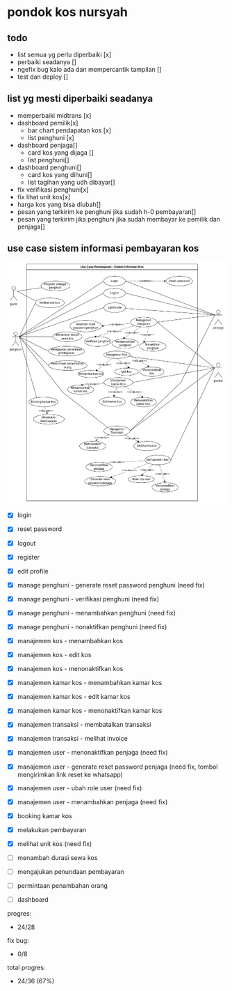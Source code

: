 # pondok kos nursyah

## todo

- list semua yg perlu diperbaiki [x]
- perbaiki seadanya []
- ngefix bug kalo ada dan mempercantik tampilan []
- test dan deploy []

## list yg mesti diperbaiki seadanya
- memperbaiki midtrans [x]
- dashboard pemilik[x] 
   - bar chart pendapatan kos [x]
   - list penghuni [x]
- dashboard penjaga[]
   - card kos yang dijaga []
   - list penghuni[]
- dashboard penghuni[]
   - card kos yang dihuni[]
   - list tagihan yang udh dibayar[]
- fix verifikasi penghuni[x]
- fix lihat unit kos[x]
- harga kos yang bisa diubah[]
- pesan yang terkirim ke penghuni jika sudah h-0 pembayaran[]
- pesan yang terkirim jika penghuni jika sudah membayar ke pemilik dan penjaga[]

## use case sistem informasi pembayaran kos
![image](/public/use-case.drawio.png)

- [x] login
- [x] reset password
- [x] logout
- [x] register
- [x] edit profile

- [x] manage penghuni - generate reset password penghuni (need fix)
- [x] manage penghuni - verifikasi penghuni (need fix)
- [x] manage penghuni - menambahkan penghuni (need fix)
- [x] manage penghuni - nonaktifkan penghuni (need fix)

- [x] manajemen kos - menambahkan kos
- [x] manajemen kos - edit kos 
- [x] manajemen kos - menonaktifkan kos 

- [x] manajemen kamar kos - menambahkan kamar kos 
- [x] manajemen kamar kos - edit kamar kos 
- [x] manajemen kamar kos - menonaktifkan kamar kos 

- [x] manajemen transaksi - membatalkan transaksi 
- [x] manajemen transaksi - melihat invoice 

- [x] manajemen user - menonaktifkan penjaga (need fix)
- [x] manajemen user - generate reset password penjaga (need fix, tombol mengirimkan link reset ke whatsapp)
- [x] manajemen user - ubah role user (need fix)
- [x] manajemen user - menambahkan penjaga (need fix)

- [x] booking kamar kos 
- [x] melakukan pembayaran 


- [x] melihat unit kos (need fix)
- [ ] menambah durasi sewa kos
- [ ] mengajukan penundaan pembayaran
- [ ] permintaan penambahan orang

- [ ] dashboard

progres: 
- 24/28

fix bug:
- 0/8

total progres:
- 24/36 (67%)